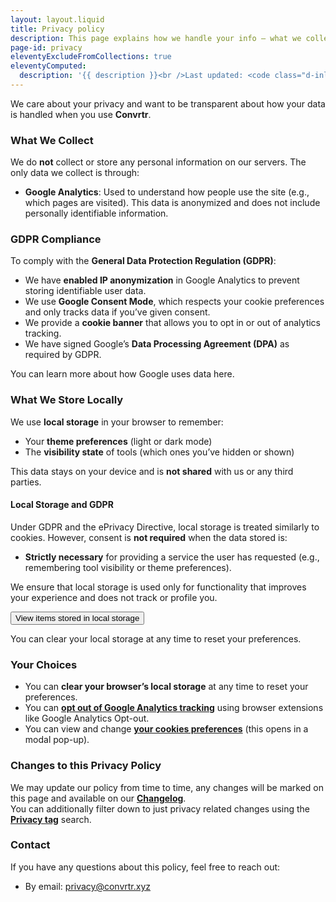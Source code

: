 ```yaml
---
layout: layout.liquid
title: Privacy policy
description: This page explains how we handle your info — what we collect, why we need it, and how we keep it safe.
page-id: privacy
eleventyExcludeFromCollections: true
eleventyComputed:
  description: '{{ description }}<br />Last updated: <code class="d-inline-flex px-2 bg-success bg-opacity-10 border border-success border-opacity-10 rounded-2">{{ lastmod | date: "%B %d, %Y" }}</code>'
---
```

<section class="section changelog privacy">
    <article class="py-4 px-2 px-sm-4">

We care about your privacy and want to be transparent about how your data is handled when you use **Convrtr**.

### What We Collect

We do **not** collect or store any personal information on our servers. The only data we collect is through:

- **Google Analytics**: Used to understand how people use the site (e.g., which pages are visited). This data is anonymized and does not include personally identifiable information.

### GDPR Compliance

To comply with the **General Data Protection Regulation (GDPR)**:

- We have **enabled IP anonymization** in Google Analytics to prevent storing identifiable user data.
- We use **Google Consent Mode**, which respects your cookie preferences and only tracks data if you’ve given consent.
- We provide a **cookie banner** that allows you to opt in or out of analytics tracking.
- We have signed Google’s **Data Processing Agreement (DPA)** as required by GDPR.

You can learn more about how Google uses data here.

### What We Store Locally

We use **local storage** in your browser to remember:

- Your **theme preferences** (light or dark mode)
- The **visibility state** of tools (which ones you’ve hidden or shown)

This data stays on your device and is **not shared** with us or any third parties.

#### Local Storage and GDPR

Under GDPR and the ePrivacy Directive, local storage is treated similarly to cookies. However, consent is **not required** when the data stored is:

- **Strictly necessary** for providing a service the user has requested (e.g., remembering tool visibility or theme preferences).

We ensure that local storage is used only for functionality that improves your experience and does not track or profile you.

<button class="btn btn-outline-convrtr" type="button" data-bs-toggle="collapse" 
        data-bs-target="#collapsePrivacy" aria-expanded="false" aria-controls="collapsePrivacy">
    View items stored in local storage
</button>
<div class="collapse col-sm-12 col-md-10 col-lg-8" id="collapsePrivacy">
    <div class="card card-body">
        <div class="privacy-localstorage"></div>
    </div>
</div>

You can clear your local storage at any time to reset your preferences.

### Your Choices

- You can **clear your browser’s local storage** at any time to reset your preferences.
- You can **[opt out of Google Analytics tracking<i class="bi bi-box-arrow-up-right opacity-75 ms-1" focusable="false" aria-hidden="false"></i>](https://support.google.com/analytics/answer/181881)** using browser extensions like Google Analytics Opt-out.
- You can view and change **<a href="#" id="open_preferences_center" class="text-convrtr">your cookies preferences</a>** (this opens in a modal pop-up).


### Changes to this Privacy Policy

We may update our policy from time to time, any changes will be marked on this page and available on our **[Changelog](/changelog)**.  
You can additionally filter down to just privacy related changes using the **[Privacy tag](/changelog/tag/privacy/ "Changelog filter for privacy related updates")** search.

### Contact

If you have any questions about this policy, feel free to reach out:

- By email: [privacy@convrtr.xyz](mailto:privacy@convrtr.xyz "Send me an email")

<script type="module" src="{{ '/assets/js/privacy/privacy.mjs' | url }}"></script>

  </article>
</section>
